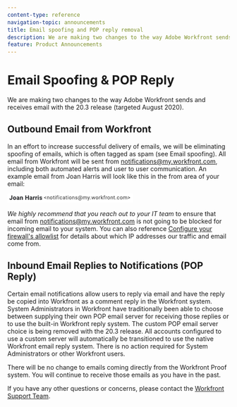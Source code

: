 ```yaml
---
content-type: reference
navigation-topic: announcements
title: Email spoofing and POP reply removal
description: We are making two changes to the way Adobe Workfront sends and receives email with the 20.3 release (targeted August 2020).
feature: Product Announcements
---
```


# Email Spoofing & POP Reply

We are making two changes to the way Adobe Workfront sends and receives email with the 20.3 release (targeted August 2020).

## Outbound Email from Workfront

In an effort to increase successful delivery of emails, we will be eliminating spoofing of emails, which is often tagged as spam (see Email spoofing). All email from Workfront will be sent from notifications@my.workfront.com, including both automated alerts and user to user communication. An example email from Joan Harris will look like this in the from area of your email:

![](assets/noreply.png)

*We highly recommend that you reach out to your IT team* to ensure that email from notifications@my.workfront.com is not going to be blocked for incoming email to your system. You can also reference [Configure your firewall's allowlist](../../administration-and-setup/get-started-wf-administration/configure-your-firewall.md) for details about which IP addresses our traffic and email come from.

## Inbound Email Replies to Notifications (POP Reply)

Certain email notifications allow users to reply via email and have the reply be copied into Workfront as a comment reply in the Workfront system. System Administrators in Workfront have traditionally been able to choose between supplying their own POP email server for receiving those replies or to use the built-in Workfront reply system. The custom POP email server choice is being removed with the 20.3 release. All accounts configured to use a custom server will automatically be transitioned to use the native Workfront email reply system. There is no action required for System Administrators or other Workfront users.

There will be no change to emails coming directly from the Workfront Proof system. You will continue to receive those emails as you have in the past.

If you have any other questions or concerns, please contact the [Workfront Support Team](https://one.workfront.com/s/support?language=en_US).
